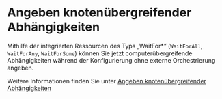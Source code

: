 # Angeben knotenübergreifender Abhängigkeiten

Mithilfe der integrierten Ressourcen des Typs „WaitFor\*“ (`WaitForAll`, `WaitForAny`, `WaitForSome`) können Sie jetzt computerübergreifende Abhängigkeiten während der Konfigurierung ohne externe Orchestrierung angeben. 

Weitere Informationen finden Sie unter [Angeben knotenübergreifender Abhängigkeiten](../dsc/crossNodeDependencies.md)

<!--HONumber=Jun16_HO4-->



